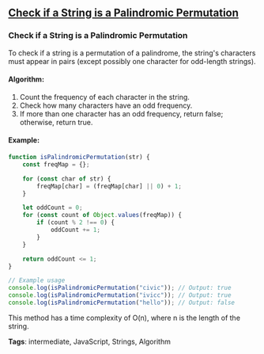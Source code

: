 ## [Check if a String is a Palindromic Permutation](#check-if-a-string-is-palindromic-permutation)

### Check if a String is a Palindromic Permutation

To check if a string is a permutation of a palindrome, the string's characters must appear in pairs (except possibly one character for odd-length strings).

#### Algorithm:
1. Count the frequency of each character in the string.
2. Check how many characters have an odd frequency.
3. If more than one character has an odd frequency, return false; otherwise, return true.

#### Example:
```javascript
function isPalindromicPermutation(str) {
    const freqMap = {};

    for (const char of str) {
        freqMap[char] = (freqMap[char] || 0) + 1;
    }

    let oddCount = 0;
    for (const count of Object.values(freqMap)) {
        if (count % 2 !== 0) {
            oddCount += 1;
        }
    }

    return oddCount <= 1;
}

// Example usage
console.log(isPalindromicPermutation("civic")); // Output: true
console.log(isPalindromicPermutation("ivicc")); // Output: true
console.log(isPalindromicPermutation("hello")); // Output: false
```

This method has a time complexity of O(n), where n is the length of the string.

**Tags**: intermediate, JavaScript, Strings, Algorithm


